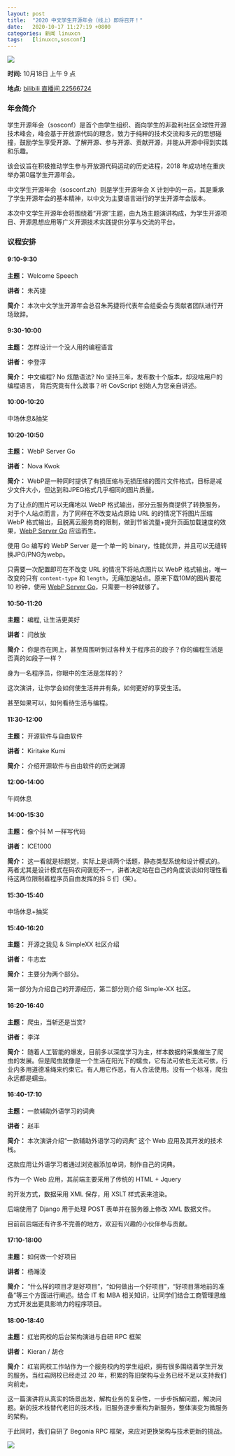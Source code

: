 ```yaml
---
layout: post
title:	"2020 中文学生开源年会（线上）即将召开！"
date:	2020-10-17 11:27:19 +0800 
categories:	新闻 linuxcn 
tags:	[linuxcn,sosconf]
---
```



![](/Asserts/Images//attachment/album/202010/17/112533guuqn77r2299zbnz.png)


**时间:** 10月18日 上午 9 点


**地点:** [bilibili 直播间 22566724](https://live.bilibili.com/22566724)


### 年会简介


学生开源年会（sosconf）是首个由学生组织、面向学生的非盈利社区全球性开源技术峰会，峰会基于开放源代码的理念，致力于纯粹的技术交流和多元的思想碰撞，鼓励学生享受开源、了解开源、参与开源、贡献开源，并能从开源中得到实践和乐趣。


该会议旨在积极推动学生参与开放源代码运动的历史进程，2018 年成功地在重庆举办第0届学生开源年会。


中文学生开源年会（sosconf.zh）则是学生开源年会 X 计划中的一员，其是秉承了学生开源年会的基本精神，以中文为主要语言进行的学生开源年会版本。


本次中文学生开源年会将围绕着“开源”主题，由九场主题演讲构成，为学生开源项目、开源思想应用等广义开源技术实践提供分享与交流的平台。


### 议程安排


#### 9:10-9:30


**主题：** Welcome Speech


**讲者：** 朱芮捷


**简介：** 本次中文学生开源年会总召朱芮捷将代表年会组委会与贡献者团队进行开场致辞。


#### 9:30-10:00


**主题：** 怎样设计一个没人用的编程语言


**讲者：** 李登淳


**简介：** 中文编程? No 炫酷语法? No 坚持三年，发布数十个版本，却没啥用户的编程语言， 背后究竟有什么故事？听 CovScript 创始人为您亲自讲述。


#### 10:00-10:20


中场休息&抽奖


#### 10:20-10:50


**主题：** WebP Server Go


**讲者：** Nova Kwok


**简介：** WebP是一种同时提供了有损压缩与无损压缩的图片文件格式，目标是减少文件大小，但达到和JPEG格式几乎相同的图片质量。


为了让点的图片可以无痛地以 WebP 格式输出，部分云服务商提供了转换服务，对于个人站点而言，为了同样在不改变站点原始 URL 的的情况下将图片压缩 WebP 格式输出，且脱离云服务商的限制，做到节省流量+提升页面加载速度的效果，[WebP Server Go](https://github.com/webp-sh/webp_server_go) 应运而生。


使用 Go 编写的 WebP Server 是一个单一的 binary，性能优异，并且可以无缝转换JPG/PNG为webp。


只需要一次配置即可在不改变 URL 的情况下将站点图片以 WebP 格式输出，唯一改变的只有 `content-type` 和 `length`，无痛加速站点。原来下载10M的图片要花 10 秒钟，使用 [WebP Server Go](https://github.com/webp-sh/webp_server_go)，只需要一秒钟就够了。


#### 10:50-11:20


**主题：** 编程, 让生活更美好


**讲者：** 闫放放


**简介：** 你是否在网上，甚至周围听到过各种关于程序员的段子？你的编程生活是否真的如段子一样？


身为一名程序员，你眼中的生活是怎样的？


这次演讲，让你学会如何使生活井井有条，如何更好的享受生活。


甚至如果可以，如何看待生活与编程。


#### 11:30-12:00


**主题：** 开源软件与自由软件


**讲者：** Kiritake Kumi


**简介：** 介绍开源软件与自由软件的历史渊源


#### 12:00-14:00


午间休息


#### 14:00-15:30


**主题：** 像个抖 M 一样写代码


**讲者：** ICE1000


**简介：** 这一看就是标题党，实际上是讲两个话题，静态类型系统和设计模式的。两者尤其是设计模式在码农间褒贬不一，讲者决定站在自己的角度谈谈如何理性看待这两位限制着程序员自由发挥的抖 S 们（笑）。


#### 15:30-15:40


中场休息+抽奖


#### 15:40-16:20


**主题：** 开源之我⻅ & SimpleXX 社区介绍


**讲者：** 牛志宏


**简介：** 主要分为两个部分。


第一部分为介绍自己的开源经历，第二部分则介绍 Simple-XX 社区。


#### 16:20-16:40


**主题：** 爬虫，当斩还是当赏?


**讲者：** 李洋


**简介：** 随着人工智能的爆发，目前多以深度学习为主，样本数据的采集催生了爬虫的发展。但是爬虫就像是一个生活在阳光下的蠕虫，它有法可依也无法可依，行业内多用道德准绳来约束它。有人用它作恶，有人合法使用。没有一个标准，爬虫永远都是蠕虫。


#### 16:40-17:10


**主题：** 一款辅助外语学习的词典


**讲者：** 赵丰


**简介：** 本次演讲介绍“一款辅助外语学习的词典” 这个 Web 应用及其开发的技术栈。


这款应用让外语学习者通过浏览器添加单词，制作自己的词典。


作为一个 Web 应用，其前端主要采用了传统的 HTML + Jquery


的开发方式，数据采用 XML 保存，用 XSLT 样式表来渲染。


后端使用了 Django 用于处理 POST 表单并在服务器上修改 XML 数据文件。


目前前后端还有许多不完善的地方，欢迎有兴趣的小伙伴参与贡献。


#### 17:10-18:00


**主题：** 如何做一个好项目


**讲者：** 杨瀚淩


**简介：** “什么样的项目才是好项目”，“如何做出一个好项目”，“好项目落地前的准备”等三个方面进行阐述。结合 IT 和 MBA 相关知识，让同学们结合工商管理思维方式开发出更具影响力的程序项目。


#### 18:00-18:40


**主题：** 红岩网校的后台架构演进与自研 RPC 框架


**讲者：** Kieran / 胡仓


**简介：** 红岩网校工作站作为一个服务校内的学生组织，拥有很多围绕着学生开发的服务。当红岩网校已经走过 20 年，积累的陈旧架构与业务已经不足以支持我们向前走。


这一篇演讲将从真实的场景出发，解构业务的复杂性，一步步拆解问题，解决问题。新的技术栈替代老旧的技术栈，旧服务逐步重构为新服务，整体演变为微服务的架构。


于此同时，我们自研了 Begonia RPC 框架，来应对更换架构与技术更新的挑战。


![](/Asserts/Images//attachment/album/202010/17/112632pf3qzqmx3gmtwkj3.png)
